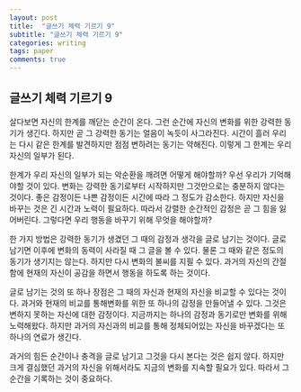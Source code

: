 ```yaml
---
layout: post
title:  "글쓰기 체력 기르기 9"
subtitle: "글쓰기 체력 기르기 9"
categories: writing
tags: paper
comments: true
---
```


## 글쓰기 체력 기르기 9

살다보면 자신의 한계를 깨닫는 순간이 온다. 그런 순간에 자신의 변화를 위한 강력한 동기가 생긴다. 하지만 곧 그 강력한 동기는 얼음이 녹듯이 사그라진다. 시간이 흘러 우리는 다시 같은 한계를 발견하지만 점점 변하려는 동기는 약해진다. 이렇게 그 한계는 우리 자신의 일부가 된다.

한계가 우리 자신의 일부가 되는 악순환을 깨려면 어떻게 해야할까? 우선 우리가 기억해야할 것이 있다. 변화는 강력한 동기로부터 시작하지만 그것만으로는 충분하지 않다는 것이다. 좋은 감정이든 나쁜 감정이든 시간에 따라 그 정도가 감소한다. 하지만 자신을 바꾸는 것은 긴 시간과 노력이 필요하다. 따라서 강렬한 순간적인 감정은 곧 그 힘을 잃어버린다. 그렇다면 우리 행동을 바꾸기 위해 무엇을 해야할까?

한 가지 방법은 강력한 동기가 생겼던 그 때의 감정과 생각을 글로 남기는 것이다. 글로 남기면 이후에 변화의 동력이 사라질 때 그 글을 볼 수 있다. 물론 그 때와 같은 정도의 동기가 생기지는 않는다. 하지만 다시 변화의 불씨를 지필 수 있다. 과거의 자신의 간절함에 현재의 자신이 공감을 하면서 행동을 하도록 하는 것이다.

글로 남기는 것의 또 하나 장점은 그 때의 자신과 현재의 자신을 비교할 수 있다는 것이다. 과거와 현재의 비교를 통해변화를 위한 또 하나의 감정을 만들어낼 수 있다. 그것은 변하지 못하는 자신에 대한 감정이다. 지금까지는 하나의 감정과 동기로만 변화를 위해 노력해왔다. 하지만 과거의 자신과의 비교를 통해 정체되어있는 자신을 바꾸겠다는 또 하나의 연료가 생긴다.

과거의 힘든 순간이나 충격을 글로 남기고 그것을 다시 본다는 것은 쉽지 않다. 하지만 크게 결심했던 과거의 자신을 위해서라도 지금의 변화를 지속할 필요가 있다. 따라서 그 순간을 기록하는 것이 중요하다.